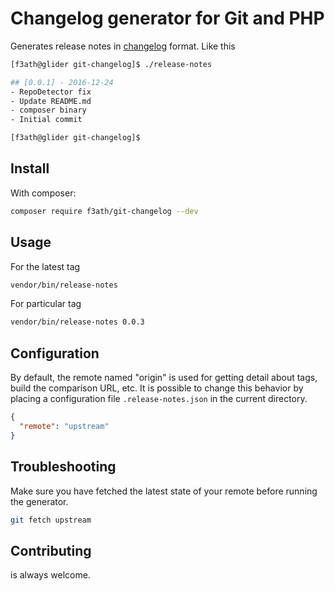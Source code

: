 # Changelog generator for Git and PHP
Generates release notes in [changelog](http://keepachangelog.com/en/0.3.0/) format.
Like this
```bash
[f3ath@glider git-changelog]$ ./release-notes

## [0.0.1] - 2016-12-24
- RepoDetector fix
- Update README.md
- composer binary
- Initial commit

[f3ath@glider git-changelog]$
```

## Install
With composer:
```bash
composer require f3ath/git-changelog --dev
```

## Usage
For the latest tag
```bash
vendor/bin/release-notes
```
For particular tag
```bash
vendor/bin/release-notes 0.0.3
```

## Configuration
By default, the remote named "origin" is used for getting detail about tags, build the comparison URL, etc. 
It is possible to change this behavior by placing a configuration file `.release-notes.json` in the current directory.

```json
{
  "remote": "upstream"
}
```

## Troubleshooting
Make sure you have fetched the latest state of your remote before running the generator.
```bash
git fetch upstream
```

## Contributing
is always welcome.
